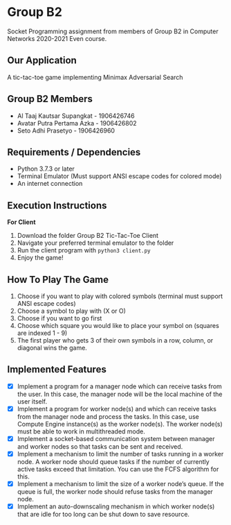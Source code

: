 # Group B2
Socket Programming assignment from members of Group B2 in Computer Networks 2020-2021 Even course.

## Our Application
A tic-tac-toe game implementing Minimax Adversarial Search

## Group B2 Members
- Al Taaj Kautsar Supangkat - 1906426746
- Avatar Putra Pertama Azka - 1906426802
- Seto Adhi Prasetyo - 1906426960

## Requirements / Dependencies
- Python 3.7.3 or later
- Terminal Emulator (Must support ANSI escape codes for colored mode)
- An internet connection

## Execution Instructions
**For Client**
1. Download the folder Group B2 Tic-Tac-Toe Client
2. Navigate your preferred terminal emulator to the folder
3. Run the client program with `python3 client.py`
4. Enjoy the game!

## How To Play The Game
1. Choose if you want to play with colored symbols (terminal must support ANSI escape codes)
2. Choose a symbol to play with (X or O)
3. Choose if you want to go first
4. Choose which square you would like to place your symbol on (squares are indexed 1 - 9)
5. The first player who gets 3 of their own symbols in a row, column, or diagonal wins the game.

## Implemented Features
- [x] Implement a program for a manager node which can receive tasks from the user. In this case, the manager node will be the local machine of the user itself.
- [x] Implement a program for worker node(s) and which can receive tasks from the manager node and process the tasks. In this case, use Compute Engine instance(s) as the worker node(s). The worker node(s) must be able to work in multithreaded mode.
- [x] Implement a socket-based communication system between manager and worker nodes so that tasks can be sent and received.
- [x] Implement a mechanism to limit the number of tasks running in a worker node. A worker node should queue tasks if the number of currently active tasks exceed that limitation. You can use the FCFS algorithm for this.
- [x] Implement a mechanism to limit the size of a worker node’s queue. If the queue is full, the worker node should refuse tasks from the manager node.
- [x] Implement an auto-downscaling mechanism in which worker node(s) that are idle for too long can be shut down to save resource.
